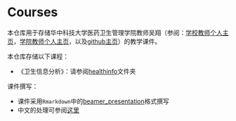 # Courses

本仓库用于存储华中科技大学医药卫生管理学院教师吴翔（参阅：[学校教师个人主页](http://faculty.hust.edu.cn/WuXiang/zh_CN/index.htm)，[学院教师个人主页](http://mms.tjmu.edu.cn/info/1018/3122.htm)，以及[github主页](https://github.com/wuhsiang/)）的教学课件。

本仓库存储以下课程：

- 《卫生信息分析》：请参阅[healthinfo](https://github.com/wuhsiang/Courses/tree/master/healthinfo)文件夹


课件撰写：

- 课件采用`Rmarkdown`中的[beamer_presentation](https://rmarkdown.rstudio.com/beamer_presentation_format)格式撰写
- 中文的处理可参阅[这里](https://yufree.cn/en/2016/09/19/beamer-in-chinese/)
